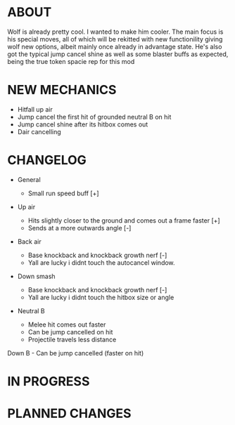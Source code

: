 # ABOUT

Wolf is already pretty cool. I wanted to make him cooler. The main focus is his special moves, all of which will be rekitted with new functionility giving wolf new options, albeit mainly once already in advantage state. He's also got the typical jump cancel shine as well as some blaster buffs as expected, being the true token spacie rep for this mod

# NEW MECHANICS

- Hitfall up air
- Jump cancel the first hit of grounded neutral B on hit
- Jump cancel shine after its hitbox comes out
- Dair cancelling

# CHANGELOG

- General
    - Small run speed buff [+]

- Up air
    - Hits slightly closer to the ground and comes out a frame faster [+]
    - Sends at a more outwards angle [-]

- Back air
    - Base knockback and knockback growth nerf [-]
    - Yall are lucky i didnt touch the autocancel window.

- Down smash
    - Base knockback and knockback growth nerf [-]
    - Yall are lucky i didnt touch the hitbox size or angle 

- Neutral B
    - Melee hit comes out faster
    - Can be jump cancelled on hit
    - Projectile travels less distance

Down B
    - Can be jump cancelled (faster on hit)



# IN PROGRESS



# PLANNED CHANGES




